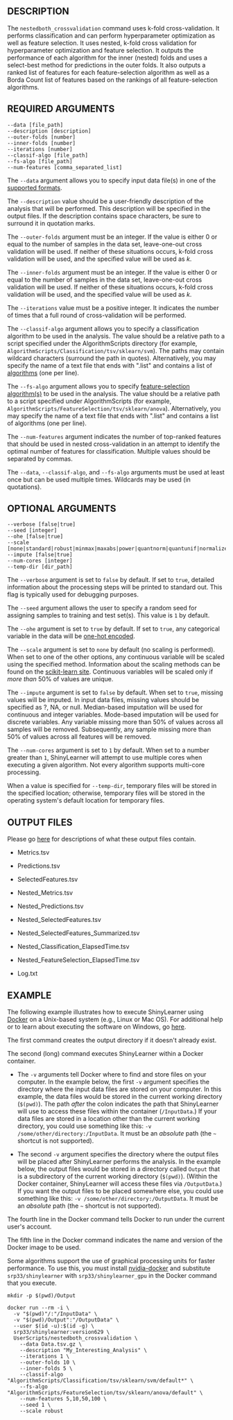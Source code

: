 ## DESCRIPTION

The `nestedboth_crossvalidation` command uses k-fold cross-validation. It performs classification and can perform hyperparameter optimization as well as feature selection. It uses nested, k-fold cross validation for hyperparameter optimization and feature selection. It outputs the performance of each algorithm for the inner (nested) folds and uses a select-best method for predictions in the outer folds. It also outputs a ranked list of features for each feature-selection algorithm as well as a Borda Count list of features based on the rankings of all feature-selection algorithms.

## REQUIRED ARGUMENTS

    --data [file_path]
    --description [description]
    --outer-folds [number]
    --inner-folds [number]
    --iterations [number]
    --classif-algo [file_path]
    --fs-algo [file_path]
    --num-features [comma_separated_list]

The `--data` argument allows you to specify input data file(s) in one of the [supported formats](https://github.com/srp33/ShinyLearner/blob/master/InputFormats.md).

The `--description` value should be a user-friendly description of the analysis that will be performed. This description will be specified in the output files. If the description contains space characters, be sure to surround it in quotation marks.

The `--outer-folds` argument must be an integer. If the value is either 0 or equal to the number of samples in the data set, leave-one-out cross validation will be used. If neither of these situations occurs, k-fold cross validation will be used, and the specified value will be used as *k*.

The `--inner-folds` argument must be an integer. If the value is either 0 or equal to the number of samples in the data set, leave-one-out cross validation will be used. If neither of these situations occurs, k-fold cross validation will be used, and the specified value will be used as *k*.

The `--iterations` value must be a positive integer. It indicates the number of times that a full round of cross-validation will be performed.

The `--classif-algo` argument allows you to specify a classification algorithm to be used in the analysis. The value should be a relative path to a script specified under the AlgorithmScripts directory (for example, `AlgorithmScripts/Classification/tsv/sklearn/svm`). The paths may contain wildcard characters (surround the path in quotes). Alternatively, you may specify the name of a text file that ends with ".list" and contains a list of [algorithms](https://github.com/srp33/ShinyLearner/blob/master/Algorithms.md) (one per line).

The `--fs-algo` argument allows you to specify [feature-selection algorithm(s)](https://github.com/srp33/ShinyLearner/blob/master/Algorithms.md) to be used in the analysis. The value should be a relative path to a script specified under AlgorithmScripts (for example, `AlgorithmScripts/FeatureSelection/tsv/sklearn/anova`). Alternatively, you may specify the name of a text file that ends with ".list" and contains a list of algorithms (one per line).

The `--num-features` argument indicates the number of top-ranked features that should be used in nested cross-validation in an attempt to identify the optimal number of features for classification. Multiple values should be separated by commas.

The `--data`, `--classif-algo`, and `--fs-algo` arguments must be used at least once but can be used multiple times. Wildcards may be used (in quotations).

## OPTIONAL ARGUMENTS

    --verbose [false|true]
    --seed [integer]
    --ohe [false|true]
    --scale [none|standard|robust|minmax|maxabs|power|quantnorm|quantunif|normalizer]
    --impute [false|true]
    --num-cores [integer]
    --temp-dir [dir_path]

The `--verbose` argument is set to `false` by default. If set to `true`, detailed information about the processing steps will be printed to standard out. This flag is typically used for debugging purposes.

The `--seed` argument allows the user to specify a random seed for assigning samples to training and test set(s). This value is `1` by default.

The `--ohe` argument is set to `true` by default. If set to `true`, any categorical variable in the data will be [one-hot encoded](https://www.quora.com/What-is-one-hot-encoding-and-when-is-it-used-in-data-science).

The `--scale` argument is set to `none` by default (no scaling is performed). When set to one of the other options, any continuous variable will be scaled using the specified method. Information about the scaling methods can be found on the [scikit-learn site](https://scikit-learn.org/stable/auto_examples/preprocessing/plot_all_scaling.html#sphx-glr-auto-examples-preprocessing-plot-all-scaling-py). Continuous variables will be scaled only if *more than* 50% of values are unique.

The `--impute` argument is set to `false` by default. When set to `true`, missing values will be imputed. In input data files, missing values should be specified as ?, NA, or null. Median-based imputation will be used for continuous and integer variables. Mode-based imputation will be used for discrete variables. Any variable missing more than 50% of values across all samples will be removed. Subsequently, any sample missing more than 50% of values across all features will be removed.

The `--num-cores` argument is set to `1` by default. When set to a number greater than `1`, ShinyLearner will attempt to use multiple cores when executing a given algorithm. Not every algorithm supports multi-core processing.

When a value is specified for `--temp-dir`, temporary files will be stored in the specified location; otherwise, temporary files will be stored in the operating system's default location for temporary files.

## OUTPUT FILES

Please go [here](https://github.com/srp33/ShinyLearner/blob/master/OutputFiles.md) for descriptions of what these output files contain.

* Metrics.tsv

* Predictions.tsv

* SelectedFeatures.tsv

* Nested_Metrics.tsv

* Nested_Predictions.tsv

* Nested_SelectedFeatures.tsv

* Nested_SelectedFeatures_Summarized.tsv

* Nested_Classification_ElapsedTime.tsv

* Nested_FeatureSelection_ElapsedTime.tsv

* Log.txt

## EXAMPLE

The following example illustrates how to execute ShinyLearner using [Docker](https://www.docker.com) on a Unix-based system (e.g., Linux or Mac OS). For additional help or to learn about executing the software on Windows, go [here](http://bioapps.byu.edu/shinylearner/).

The first command creates the output directory if it doesn't already exist.

The second (long) command executes ShinyLearner within a Docker container. 

* The `-v` arguments tell Docker where to find and store files on your computer. In the example below, the first `-v` argument specifies the directory where the input data files are stored on your computer. In this example, the data files would be stored in the current working directory (`$(pwd)`). The path *after* the colon indicates the path that ShinyLearner will use to access these files within the container (`/InputData`.) If your data files are stored in a location other than the current working directory, you could use something like this: `-v /some/other/directory:/InputData`. It must be an *absolute* path (the `~` shortcut is not supported).

* The second `-v` argument specifies the directory where the output files will be placed after ShinyLearner performs the analysis. In the example below, the output files would be stored in a directory called `Output` that is a subdirectory of the current working directory (`$(pwd)`). (Within the Docker container, ShinyLearner will access these files via `/OutputData`.) If you want the output files to be placed somewhere else, you could use something like this: `-v /some/other/directory:/OutputData`. It must be an *absolute* path (the `~` shortcut is not supported).

The fourth line in the Docker command tells Docker to run under the current user's account.

The fifth line in the Docker command indicates the name and version of the Docker image to be used.

Some algorithms support the use of graphical processing units for faster performance. To use this, you must install [nvidia-docker](https://github.com/NVIDIA/nvidia-docker) and substitute `srp33/shinylearner` with `srp33/shinylearner_gpu` in the Docker command that you execute.

    mkdir -p $(pwd)/Output

    docker run --rm -i \
      -v "$(pwd)"/:"/InputData" \
      -v "$(pwd)/Output":"/OutputData" \
      --user $(id -u):$(id -g) \
      srp33/shinylearner:version629 \
      UserScripts/nestedboth_crossvalidation \
        --data Data.tsv.gz \
        --description "My_Interesting_Analysis" \
        --iterations 1 \
        --outer-folds 10 \
        --inner-folds 5 \
        --classif-algo "AlgorithmScripts/Classification/tsv/sklearn/svm/default*" \
        --fs-algo "AlgorithmScripts/FeatureSelection/tsv/sklearn/anova/default" \
        --num-features 5,10,50,100 \
        --seed 1 \
        --scale robust
